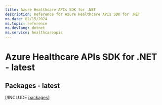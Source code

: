 ```yaml
---
title: Azure Healthcare APIs SDK for .NET
description: Reference for Azure Healthcare APIs SDK for .NET
ms.date: 02/15/2024
ms.topic: reference
ms.devlang: dotnet
ms.service: healthcareapis
---
```

# Azure Healthcare APIs SDK for .NET - latest
## Packages - latest
[!INCLUDE [packages](healthcare-apis-index.md)]